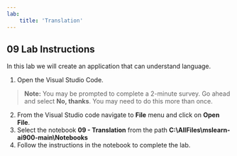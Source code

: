 ```yaml
---
lab:
    title: 'Translation'
---
```


## 09 Lab Instructions
In this lab we will create an application that can understand language. 

1. Open the Visual Studio Code.
>**Note:** You may be prompted to complete a 2-minute survey. Go ahead and select **No, thanks**. You may need to do this more than once.
2. From the Visual Studio code navigate to **File** menu and click on **Open File**.
3. Select the notebook **09 - Translation** from the path **C:\AllFiles\mslearn-ai900-main\Notebooks**
4. Follow the instructions in the notebook to complete the lab.
